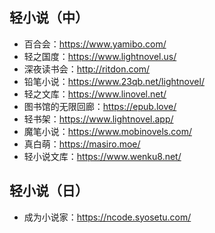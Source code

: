 ## 轻小说（中）
+ 百合会：https://www.yamibo.com/
+ 轻之国度：https://www.lightnovel.us/
+ 深夜读书会：http://ritdon.com/
+ 铅笔小说：https://www.23qb.net/lightnovel/
+ 轻之文库：https://www.linovel.net/
+ 图书馆的无限回廊：https://epub.love/
+ 轻书架：https://www.lightnovel.app/
+ 魔笔小说：https://www.mobinovels.com/
+ 真白萌：https://masiro.moe/
+ 轻小说文库：https://www.wenku8.net/
## 轻小说（日）
+ 成为小说家：https://ncode.syosetu.com/
